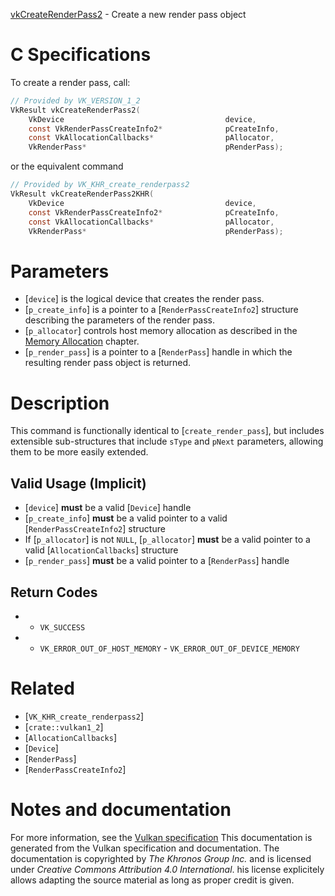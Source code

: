 [vkCreateRenderPass2](https://www.khronos.org/registry/vulkan/specs/1.3-extensions/man/html/vkCreateRenderPass2.html) - Create a new render pass object

# C Specifications
To create a render pass, call:
```c
// Provided by VK_VERSION_1_2
VkResult vkCreateRenderPass2(
    VkDevice                                    device,
    const VkRenderPassCreateInfo2*              pCreateInfo,
    const VkAllocationCallbacks*                pAllocator,
    VkRenderPass*                               pRenderPass);
```
or the equivalent command
```c
// Provided by VK_KHR_create_renderpass2
VkResult vkCreateRenderPass2KHR(
    VkDevice                                    device,
    const VkRenderPassCreateInfo2*              pCreateInfo,
    const VkAllocationCallbacks*                pAllocator,
    VkRenderPass*                               pRenderPass);
```

# Parameters
- [`device`] is the logical device that creates the render pass.
- [`p_create_info`] is a pointer to a [`RenderPassCreateInfo2`] structure describing the parameters of the render pass.
- [`p_allocator`] controls host memory allocation as described in the [Memory Allocation](https://www.khronos.org/registry/vulkan/specs/1.3-extensions/html/vkspec.html#memory-allocation) chapter.
- [`p_render_pass`] is a pointer to a [`RenderPass`] handle in which the resulting render pass object is returned.

# Description
This command is functionally identical to [`create_render_pass`], but
includes extensible sub-structures that include `sType` and `pNext`
parameters, allowing them to be more easily extended.
## Valid Usage (Implicit)
-  [`device`] **must**  be a valid [`Device`] handle
-  [`p_create_info`] **must**  be a valid pointer to a valid [`RenderPassCreateInfo2`] structure
-    If [`p_allocator`] is not `NULL`, [`p_allocator`] **must**  be a valid pointer to a valid [`AllocationCallbacks`] structure
-  [`p_render_pass`] **must**  be a valid pointer to a [`RenderPass`] handle

## Return Codes
*   - `VK_SUCCESS` 
*   - `VK_ERROR_OUT_OF_HOST_MEMORY`  - `VK_ERROR_OUT_OF_DEVICE_MEMORY`

# Related
- [`VK_KHR_create_renderpass2`]
- [`crate::vulkan1_2`]
- [`AllocationCallbacks`]
- [`Device`]
- [`RenderPass`]
- [`RenderPassCreateInfo2`]

# Notes and documentation
For more information, see the [Vulkan specification](https://www.khronos.org/registry/vulkan/specs/1.3-extensions/html/vkspec.html)
This documentation is generated from the Vulkan specification and documentation.
The documentation is copyrighted by *The Khronos Group Inc.* and is licensed under *Creative Commons Attribution 4.0 International*.
his license explicitely allows adapting the source material as long as proper credit is given.
        